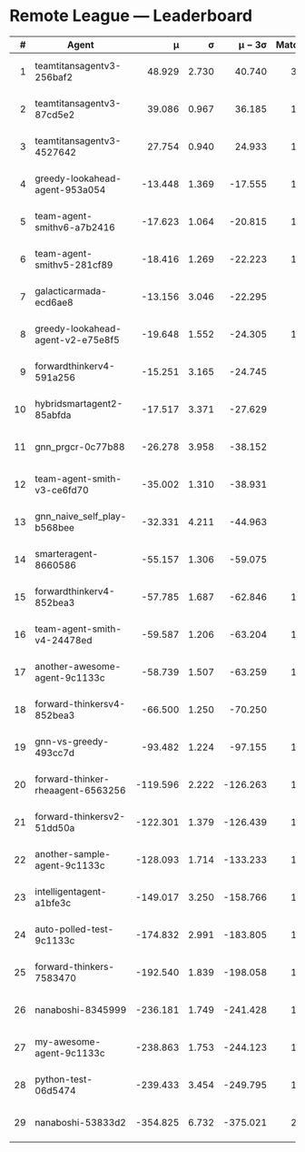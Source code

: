 # Remote League — Leaderboard

| # | Agent | μ | σ | μ − 3σ | Matches | Updated |
|---:|---|---:|---:|---:|---:|---|
| 1 | teamtitansagentv3-256baf2 | 48.929 | 2.730 | 40.740 | 3038 | 2025-08-16 15:35 |
| 2 | teamtitansagentv3-87cd5e2 | 39.086 | 0.967 | 36.185 | 1317 | 2025-08-16 15:35 |
| 3 | teamtitansagentv3-4527642 | 27.754 | 0.940 | 24.933 | 1090 | 2025-08-16 15:35 |
| 4 | greedy-lookahead-agent-953a054 | -13.448 | 1.369 | -17.555 | 1090 | 2025-08-16 15:35 |
| 5 | team-agent-smithv6-a7b2416 | -17.623 | 1.064 | -20.815 | 1100 | 2025-08-16 15:35 |
| 6 | team-agent-smithv5-281cf89 | -18.416 | 1.269 | -22.223 | 1150 | 2025-08-16 15:35 |
| 7 | galacticarmada-ecd6ae8 | -13.156 | 3.046 | -22.295 | 450 | 2025-08-16 15:35 |
| 8 | greedy-lookahead-agent-v2-e75e8f5 | -19.648 | 1.552 | -24.305 | 1080 | 2025-08-16 15:35 |
| 9 | forwardthinkerv4-591a256 | -15.251 | 3.165 | -24.745 | 412 | 2025-08-16 15:35 |
| 10 | hybridsmartagent2-85abfda | -17.517 | 3.371 | -27.629 | 482 | 2025-08-16 15:35 |
| 11 | gnn_prgcr-0c77b88 | -26.278 | 3.958 | -38.152 | 411 | 2025-08-16 15:35 |
| 12 | team-agent-smith-v3-ce6fd70 | -35.002 | 1.310 | -38.931 | 930 | 2025-08-16 15:35 |
| 13 | gnn_naive_self_play-b568bee | -32.331 | 4.211 | -44.963 | 440 | 2025-08-16 15:35 |
| 14 | smarteragent-8660586 | -55.157 | 1.306 | -59.075 | 889 | 2025-08-16 15:35 |
| 15 | forwardthinkerv4-852bea3 | -57.785 | 1.687 | -62.846 | 1207 | 2025-08-16 15:35 |
| 16 | team-agent-smith-v4-24478ed | -59.587 | 1.206 | -63.204 | 1180 | 2025-08-16 15:35 |
| 17 | another-awesome-agent-9c1133c | -58.739 | 1.507 | -63.259 | 1570 | 2025-08-16 15:35 |
| 18 | forward-thinkersv4-852bea3 | -66.500 | 1.250 | -70.250 | 885 | 2025-08-16 15:35 |
| 19 | gnn-vs-greedy-493cc7d | -93.482 | 1.224 | -97.155 | 1070 | 2025-08-16 15:35 |
| 20 | forward-thinker-rheaagent-6563256 | -119.596 | 2.222 | -126.263 | 1038 | 2025-08-16 15:35 |
| 21 | forward-thinkersv2-51dd50a | -122.301 | 1.379 | -126.439 | 1078 | 2025-08-16 15:35 |
| 22 | another-sample-agent-9c1133c | -128.093 | 1.714 | -133.233 | 1560 | 2025-08-16 15:35 |
| 23 | intelligentagent-a1bfe3c | -149.017 | 3.250 | -158.766 | 1080 | 2025-08-16 15:35 |
| 24 | auto-polled-test-9c1133c | -174.832 | 2.991 | -183.805 | 1040 | 2025-08-16 15:35 |
| 25 | forward-thinkers-7583470 | -192.540 | 1.839 | -198.058 | 1050 | 2025-08-16 15:35 |
| 26 | nanaboshi-8345999 | -236.181 | 1.749 | -241.428 | 1170 | 2025-08-16 15:35 |
| 27 | my-awesome-agent-9c1133c | -238.863 | 1.753 | -244.123 | 1380 | 2025-08-16 15:35 |
| 28 | python-test-06d5474 | -239.433 | 3.454 | -249.795 | 1125 | 2025-08-16 15:35 |
| 29 | nanaboshi-53833d2 | -354.825 | 6.732 | -375.021 | 2366 | 2025-08-16 15:35 |
